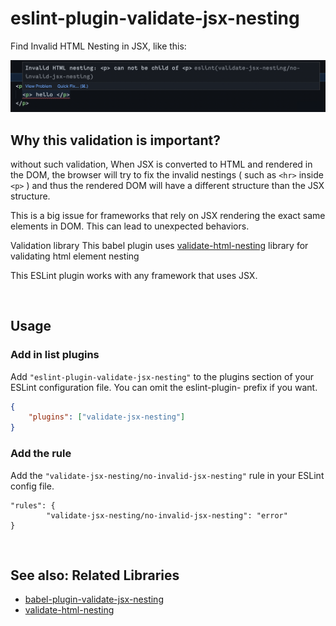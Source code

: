 # eslint-plugin-validate-jsx-nesting

Find Invalid HTML Nesting in JSX, like this:

<img src="assets/demo.png"  />

## Why this validation is important?

without such validation, When JSX is converted to HTML and rendered in the DOM, the browser will try to fix the invalid nestings ( such as `<hr>` inside `<p>` ) and thus the rendered DOM will have a different structure than the JSX structure.

This is a big issue for frameworks that rely on JSX rendering the exact same elements in DOM. This can lead to unexpected behaviors.

Validation library
This babel plugin uses [validate-html-nesting](https://github.com/MananTank/validate-html-nesting) library for validating html element nesting

This ESLint plugin works with any framework that uses JSX.

<br/>

## Usage

### Add in list plugins

Add `"eslint-plugin-validate-jsx-nesting"` to the plugins section of your ESLint configuration file. You can omit the eslint-plugin- prefix if you want.

```json
{
	"plugins": ["validate-jsx-nesting"]
}
```

### Add the rule

Add the `"validate-jsx-nesting/no-invalid-jsx-nesting"` rule in your ESLint config file.

```
"rules": {
		"validate-jsx-nesting/no-invalid-jsx-nesting": "error"
}
```

<br />

## See also: Related Libraries

- [babel-plugin-validate-jsx-nesting](https://github.com/MananTank/validate-jsx-nesting)
- [validate-html-nesting](https://github.com/MananTank/validate-html-nesting)
